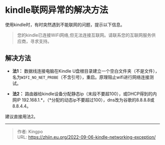 # kindle联网异常的解决方法


<!--more-->
使用kindle时，有时突然遇到不能联网的问题，提示以下信息。

> 您的kindle已连接WiFi网络,但无法连接互联网。请联系您的互联网服务供应商，寻求支持。

## 解决方法
- **法1：** 数据线连接电脑在Kindle U盘根目录建立一个空白文件夹（不是文件），名为`WIFI_NO_NET_PROBE`（不含引号），重启。原理阻止wifi进行网络连接测试。

- **法2：** 路由器给kindle设备分配静态ip（末段不要超100），或DHCP得到的内网IP 192.168.1.*，（*分配的动态ip不要超过100），dns改为谷歌的8.8.8.8或8.8.4.4。

建议直接用法2。

---

> 作者: Kingpo  
> URL: https://zhjin.eu.org/2022-09-06-kindle-networking-exception/  

